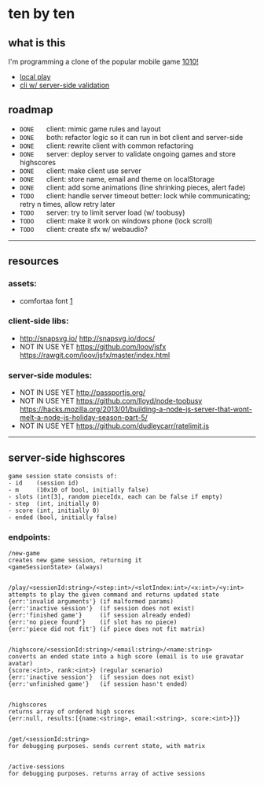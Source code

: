 # ten by ten

## what is this

I'm programming a clone of the popular mobile game [1010!](http://1010ga.me/)  

* [local play](http://rawgit.com/JosePedroDias/tenbyten/master/local.html)
* [cli w/ server-side validation](http://rawgit.com/JosePedroDias/tenbyten/master/index.html)


## roadmap

* `DONE   ` client: mimic game rules and layout
* `DONE   ` both:   refactor logic so it can run in bot client and server-side
* `DONE   ` client: rewrite client with common refactoring
* `DONE   ` server: deploy server to validate ongoing games and store highscores
* `DONE   ` client: make client use server
* `DONE   ` client: store name, email and theme on localStorage
* `DONE   ` client: add some animations (line shrinking pieces, alert fade)
* `TODO   ` client: handle server timeout better: lock while communicating; retry n times, allow retry later
* `TODO   ` server: try to limit server load (w/ toobusy)
* `TODO   ` client: make it work on windows phone (lock scroll)
* `TODO   ` client: create sfx w/ webaudio?


----


## resources

### assets:
* comfortaa font [1](http://www.dafont.com/pt/comfortaa.font)

### client-side libs:
* <http://snapsvg.io/> <http://snapsvg.io/docs/>
* NOT IN USE YET <https://github.com/loov/jsfx> <https://rawgit.com/loov/jsfx/master/index.html>

### server-side modules:
* NOT IN USE YET <http://passportjs.org/>
* NOT IN USE YET <https://github.com/lloyd/node-toobusy> <https://hacks.mozilla.org/2013/01/building-a-node-js-server-that-wont-melt-a-node-js-holiday-season-part-5/>
* NOT IN USE YET <https://github.com/dudleycarr/ratelimit.js>


----


## server-side highscores

    game session state consists of:
    - id    (session id)
    - m     (10x10 of bool, initially false)
    - slots (int[3], random pieceIdx, each can be false if empty)
    - step  (int, initially 0)
    - score (int, initially 0)
    - ended (bool, initially false)


### endpoints:
    
    /new-game
    creates new game session, returning it
    <gameSessionState> (always)
    
    
    /play/<sessionId:string>/<step:int>/<slotIndex:int>/<x:int>/<y:int>
    attempts to play the given command and returns updated state
    {err:'invalid arguments'} (if malformed params)    
    {err:'inactive session'}  (if session does not exist)
    {err:'finished game'}     (if session already ended)
    {err:'no piece found'}    (if slot has no piece)
    {err:'piece did not fit'} (if piece does not fit matrix)
    
    
    /highscore/<sessionId:string>/<email:string>/<name:string>
    converts an ended state into a high score (email is to use gravatar avatar)
    {score:<int>, rank:<int>} (regular scenario)
    {err:'inactive session'}  (if session does not exist)
    {err:'unfinished game'}   (if session hasn't ended)
    
    
    /highscores
    returns array of ordered high scores
    {err:null, results:[{name:<string>, email:<string>, score:<int>}]}
    
    
    /get/<sessionId:string>
    for debugging purposes. sends current state, with matrix
    
    
    /active-sessions
    for debugging purposes. returns array of active sessions
